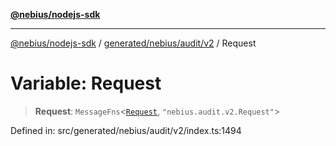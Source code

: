 [**@nebius/nodejs-sdk**](../../../../../README.md)

***

[@nebius/nodejs-sdk](../../../../../README.md) / [generated/nebius/audit/v2](../README.md) / Request

# Variable: Request

> **Request**: `MessageFns`\<[`Request`](../interfaces/Request.md), `"nebius.audit.v2.Request"`\>

Defined in: src/generated/nebius/audit/v2/index.ts:1494
